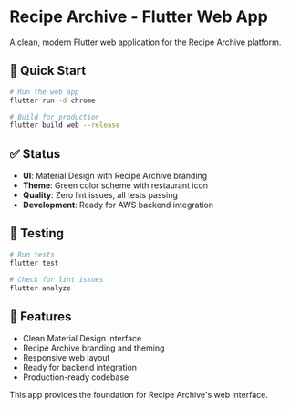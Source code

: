 # Recipe Archive - Flutter Web App

A clean, modern Flutter web application for the Recipe Archive platform.

## 🚀 Quick Start

```bash
# Run the web app
flutter run -d chrome

# Build for production
flutter build web --release
```

## ✅ Status

- **UI**: Material Design with Recipe Archive branding
- **Theme**: Green color scheme with restaurant icon
- **Quality**: Zero lint issues, all tests passing
- **Development**: Ready for AWS backend integration

## 🧪 Testing

```bash
# Run tests
flutter test

# Check for lint issues
flutter analyze
```

## 📱 Features

- Clean Material Design interface
- Recipe Archive branding and theming
- Responsive web layout
- Ready for backend integration
- Production-ready codebase

This app provides the foundation for Recipe Archive's web interface.
